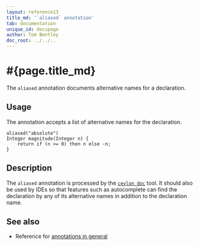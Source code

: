 ```yaml
---
layout: reference13
title_md: '`aliased` annotation'
tab: documentation
unique_id: docspage
author: Tom Bentley
doc_root: ../../..
---
```


# #{page.title_md}

The `aliased` annotation documents alternative names for a declaration.

## Usage

The annotation accepts a list of alternative names for the declaration.

<!-- try: -->
    aliased("absolute")
    Integer magnitude(Integer n) {
        return if (n >= 0) then n else -n;
    }

## Description

The `aliased` annotation is processed by the 
[`ceylon doc`](#{site.urls.ceylon_tool_current}/ceylon-doc.html) tool. 
It should also be used by IDEs so that features such as autocomplete 
can find the declaration by any of its alternative names in addition 
to the declaration name.

## See also

* Reference for [annotations in general](../../structure/annotation/)

